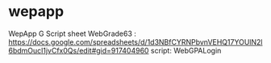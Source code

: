 # wepapp
WepApp G Script
sheet WebGrade63 : https://docs.google.com/spreadsheets/d/1d3NBfCYRNPbvnVEHQ17YOUlN2l6bdmOucl1jvCfx0Qs/edit#gid=917404960
script: WebGPALogin

